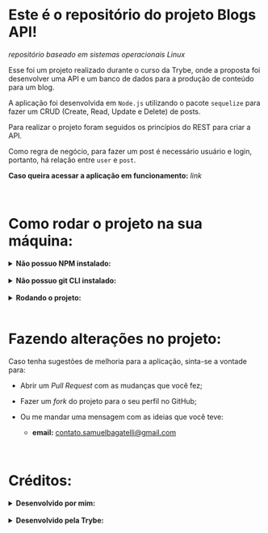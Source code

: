 # Este é o repositório do projeto Blogs API!
_repositório baseado em sistemas operacionais Linux_

Esse foi um projeto realizado durante o curso da Trybe, onde a proposta foi desenvolver uma API e um banco de dados para a produção de conteúdo para um blog.

A aplicação foi desenvolvida em `Node.js` utilizando o pacote `sequelize` para fazer um CRUD (Create, Read, Update e Delete) de posts.

Para realizar o projeto foram seguidos os princípios do REST para criar a API.

Como regra de negócio, para fazer um post é necessário usuário e login, portanto, há relação entre `user` e `post`.

__Caso queira acessar a aplicação em funcionamento:__ *link*

<br />

# Como rodar o projeto na sua máquina:

<details>
  <summary><strong>Não possuo NPM instalado:</strong></summary><br />

  Certifique-se de instalar (caso não possua) o Node Package Manager na sua máquina.

  Para verificar se você possui o NPM, basta digitar este comando no terminal:

      npm -v

      // O retorno de ser algo parecido com: 9.2.0
  

  __Caso não esteja instalado, basta seguir as instruções:__ <https://docs.npmjs.com/downloading-and-installing-node-js-and-npm>
</details>

<br />

<details>
  <summary><strong>Não possuo git CLI instalado:</strong></summary><br />

  Certifique-se de instalar (caso não possua) o git Command Line Interface no seu computador.

  Para verificar se você possui o git, basta digitar este comando no terminal:
  
      git --version

      // O retorno de ser algo parecido com: git version 2.25.1
  

  __Caso não esteja instalado, basta seguir as instruções:__ <https://git-scm.com/book/en/v2/Getting-Started-Installing-Git>
</details>

<br />

<details>
  <summary><strong>Rodando o projeto:</strong></summary><br />

  1. Clone o repositório

  - Use, no terminal, o comando: `git clone git@github.com:samuelbagatelli/blogs-api.git`
  - Entre na pasta do repositório que você acabou de clonar, com o comando: `cd blogs-api`

  2. Instale as dependências:

  - `npm install`

  3. Agora basta digitar e executar o comando:

  - `npm start`
</details><br />

# Fazendo alterações no projeto:

Caso tenha sugestões de melhoria para a aplicação, sinta-se a vontade para:
 
  - Abrir um _Pull Request_ com as mudanças que você fez;

  - Fazer um _fork_ do projeto para o seu perfil no GitHub;

  - Ou me mandar uma mensagem com as ideias que você teve:
    - __email:__ <contato.samuelbagatelli@gmail.com>

<br />

# Créditos:

<details>
  <summary><strong>Desenvolvido por mim:</strong></summary><br />

  Toda a organização de pastas, aplicando conceitos REST, parte lógica e visual da aplicação foram desenvolvidos por mim.
</details>

<br />

<details>
  <summary><strong>Desenvolvido pela Trybe:</strong></summary><br />

  Toda a parte de configuração de ambiente e _setup_ da aplicação foi desenvolvida pelo time da Trybe.
</details>